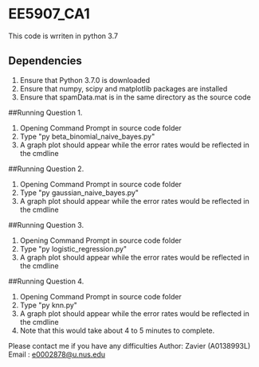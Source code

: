 # EE5907_CA1

This code is wrriten in python 3.7

## Dependencies
1. Ensure that Python 3.7.0 is downloaded
2. Ensure that numpy, scipy and matplotlib packages are installed
3. Ensure that spamData.mat is in the same directory as the source code

##Running Question 1.
1. Opening Command Prompt in source code folder
2. Type "py beta_binomial_naive_bayes.py"
3. A graph plot should appear while the error rates would be reflected in the cmdline

##Running Question 2.
1. Opening Command Prompt in source code folder
2. Type "py gaussian_naive_bayes.py"
3. A graph plot should appear while the error rates would be reflected in the cmdline

##Running Question 3.
1. Opening Command Prompt in source code folder
2. Type "py logistic_regression.py"
3. A graph plot should appear while the error rates would be reflected in the cmdline

##Running Question 4.
1. Opening Command Prompt in source code folder
2. Type "py knn.py"
3. A graph plot should appear while the error rates would be reflected in the cmdline
4. Note that this would take about 4 to 5 minutes to complete.

Please contact me if you have any difficulties
Author: Zavier (A0138993L)
Email : e0002878@u.nus.edu